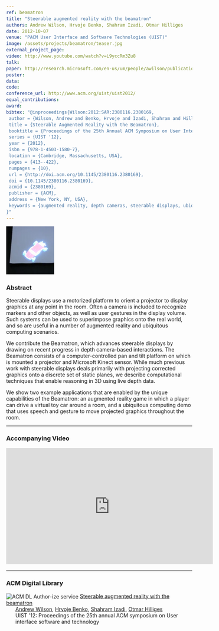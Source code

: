 ```yaml
---
ref: beamatron
title: "Steerable augmented reality with the beamatron"
authors: Andrew Wilson, Hrvoje Benko, Shahram Izadi, Otmar Hilliges
date: 2012-10-07
venue: "PACM User Interface and Software Technologies (UIST)"
image: /assets/projects/beamatron/teaser.jpg
external_project_page: 
video: http://www.youtube.com/watch?v=L9yccRm3Zu8
talk: 
paper: http://research.microsoft.com/en-us/um/people/awilson/publications/WilsonUIST2012/WilsonUIST2012.pdf
poster: 
data: 
code: 
conference_url: http://www.acm.org/uist/uist2012/
equal_contributions: 
award: 
bibtex: "@inproceedings{Wilson:2012:SAR:2380116.2380169,
 author = {Wilson, Andrew and Benko, Hrvoje and Izadi, Shahram and Hilliges, Otmar},
 title = {Steerable Augmented Reality with the Beamatron},
 booktitle = {Proceedings of the 25th Annual ACM Symposium on User Interface Software and Technology},
 series = {UIST '12},
 year = {2012},
 isbn = {978-1-4503-1580-7},
 location = {Cambridge, Massachusetts, USA},
 pages = {413--422},
 numpages = {10},
 url = {http://doi.acm.org/10.1145/2380116.2380169},
 doi = {10.1145/2380116.2380169},
 acmid = {2380169},
 publisher = {ACM},
 address = {New York, NY, USA},
 keywords = {augmented reality, depth cameras, steerable displays, ubiquitous computing},
}"
---
```


<img class="fullcol" src="/assets/projects/beamatron/teaser.jpg" alt="Teaser-Picture" />

<h3>Abstract</h3>
<p>Steerable displays use a motorized platform to orient a projector to display graphics at any point in the room. Often a camera is included to recognize markers and other objects, as well as user gestures in the display volume. Such systems can be used to superimpose graphics onto the real world, and so are useful in a number of augmented reality and ubiquitous computing scenarios. </p>
<p>We contribute the Beamatron, which advances steerable displays by drawing on recent progress in depth camera-based interactions. The Beamatron consists of a computer-controlled pan and tilt platform on which is mounted a projector and Microsoft Kinect sensor. While much previous work with steerable displays deals primarily with projecting corrected graphics onto a discrete set of static planes, we describe computational techniques that enable reasoning in 3D using live depth data. </p>
<p>We show two example applications that are enabled by the unique capabilities of the Beamatron: an augmented reality game in which a player can drive a virtual toy car around a room, and a ubiquitous computing demo that uses speech and gesture to move projected graphics throughout the room.</p>
<hr />  


<h3>Accompanying Video</h3>
<div class="video" align="center">
    <iframe width="560" height="315" src="https://www.youtube.com/embed/L9yccRm3Zu8" frameborder="0" allowfullscreen></iframe>
</div>   
<hr />
    
   
<h3>ACM Digital Library</h3>
<div class="acm_dl">
        <div class="acmdlitem" id="item2380169">
            <img src="http://dl.acm.org/images/oa.gif" alt="ACM DL Author-ize service" style="vertical-align: middle" />
            <a class="a-text-ext" target="_blank" href="http://dl.acm.org/citation.cfm?id=2380116.2380169" title="Steerable augmented reality with the beamatron">Steerable augmented reality with the beamatron</a>
            <div style="margin-left: 25px">
                <a class="a-text-ext" target="_blank" href="http://dl.acm.org/author_page.cfm?id=81350567780">Andrew Wilson</a>,
                <a class="a-text-ext" target="_blank" href="http://dl.acm.org/author_page.cfm?id=81100182346">Hrvoje Benko</a>,
                <a class="a-text-ext" target="_blank" href="http://dl.acm.org/author_page.cfm?id=81328488768">Shahram Izadi</a>,
                <a class="a-text-ext" target="_blank" href="http://dl.acm.org/author_page.cfm?id=81309495440">Otmar Hilliges</a>
                <br />UIST '12: Proceedings of the 25th annual ACM symposium on User interface software and technology 
            </div>
        </div>
</div>   